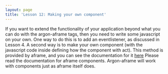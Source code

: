 ```yaml
---
layout: page
title: 'Lesson 12: Making your own component'
---
```


If you want to extend the functionality of your application beyond what you can do with the argon-aframe tags, then you need to write some javascript on your own.  One way to do this is to add an eventlistener, as discussed in Lesson 4. A second way is to make your own component (with the javascript code inside defining how the component with act). This method is provided by aframe, and you can see the documentation for it [here](http://aframe.io/docs) Please read the documentation for aframe components. Argon-aframe will work with components just as aframe itself does.

 



